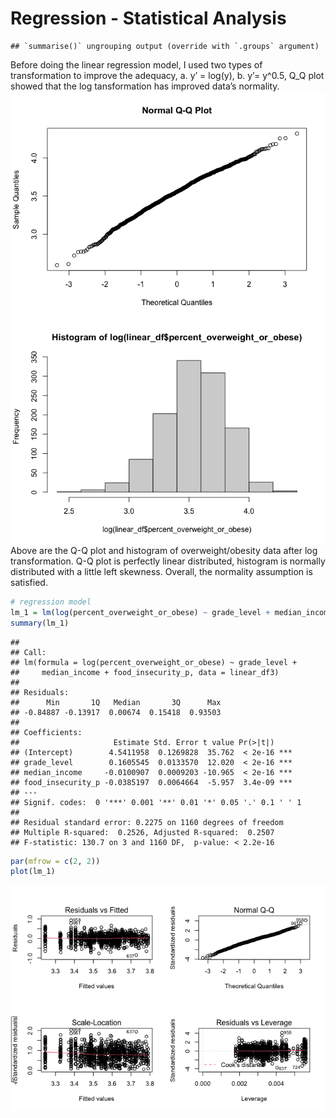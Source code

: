 Regression - Statistical Analysis
================

    ## `summarise()` ungrouping output (override with `.groups` argument)

Before doing the linear regression model, I used two types of
transformation to improve the adequacy, a. y’ = log(y), b. y’= y^0.5,
Q\_Q plot showed that the log tansformation has improved data’s
normality.  
![](regression_xm_files/figure-gfm/unnamed-chunk-6-1.png)<!-- -->![](regression_xm_files/figure-gfm/unnamed-chunk-6-2.png)<!-- -->
Above are the Q-Q plot and histogram of overweight/obesity data after
log transformation. Q-Q plot is perfectly linear distributed, histogram
is normally distributed with a little left skewness. Overall, the
normality assumption is satisfied.

``` r
# regression model
lm_1 = lm(log(percent_overweight_or_obese) ~ grade_level + median_income + food_insecurity_p, data = linear_df3)
summary(lm_1)
```

    ## 
    ## Call:
    ## lm(formula = log(percent_overweight_or_obese) ~ grade_level + 
    ##     median_income + food_insecurity_p, data = linear_df3)
    ## 
    ## Residuals:
    ##      Min       1Q   Median       3Q      Max 
    ## -0.84887 -0.13917  0.00674  0.15418  0.93503 
    ## 
    ## Coefficients:
    ##                     Estimate Std. Error t value Pr(>|t|)    
    ## (Intercept)        4.5411958  0.1269828  35.762  < 2e-16 ***
    ## grade_level        0.1605545  0.0133570  12.020  < 2e-16 ***
    ## median_income     -0.0100907  0.0009203 -10.965  < 2e-16 ***
    ## food_insecurity_p -0.0385197  0.0064664  -5.957  3.4e-09 ***
    ## ---
    ## Signif. codes:  0 '***' 0.001 '**' 0.01 '*' 0.05 '.' 0.1 ' ' 1
    ## 
    ## Residual standard error: 0.2275 on 1160 degrees of freedom
    ## Multiple R-squared:  0.2526, Adjusted R-squared:  0.2507 
    ## F-statistic: 130.7 on 3 and 1160 DF,  p-value: < 2.2e-16

``` r
par(mfrow = c(2, 2))
plot(lm_1)
```

![](regression_xm_files/figure-gfm/unnamed-chunk-7-1.png)<!-- -->
